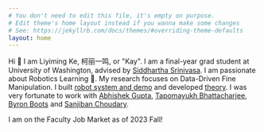 ```yaml
---
# You don't need to edit this file, it's empty on purpose.
# Edit theme's home layout instead if you wanna make some changes
# See: https://jekyllrb.com/docs/themes/#overriding-theme-defaults
layout: home
---
```

Hi :wave: I am Liyiming Ke, 柯丽一鸣, or "Kay". I am a final-year grad student at University of Washington, advised by [Siddhartha Srinivasa](https://goodrobot.ai/). I am passionate about Robotics Learning :robot:. My research focuses on Data-Driven Fine Manipulation. I built [robot system and demo](https://goodcherrybot.github.io/) and developed [theory](https://arxiv.org/abs/1905.12888). I was very fortunate to work with [Abhishek Gupta](https://homes.cs.washington.edu/~abhgupta/), [Tapomayukh Bhattacharjee](https://robotics.cornell.edu/faculty/tapomayukh-bhattacharjee-bio/), [Byron Boots](https://homes.cs.washington.edu/~bboots/) and [Sanjiban Choudary](https://sanjibanchoudhury.com/). 


I am on the Faculty Job Market as of 2023 Fall!


<!-- Google tag (gtag.js) -->
<script async src="https://www.googletagmanager.com/gtag/js?id=G-WRYQ3GG5Y8"></script>
<script>
  window.dataLayer = window.dataLayer || [];
  function gtag(){dataLayer.push(arguments);}
  gtag('js', new Date());

  gtag('config', 'G-WRYQ3GG5Y8');
</script>
